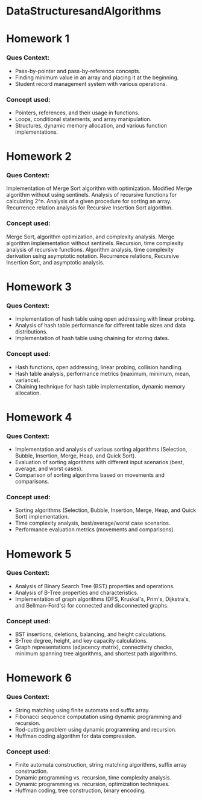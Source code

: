 # DataStructuresandAlgorithms

# Homework 1
### Ques Context:
* Pass-by-pointer and pass-by-reference concepts.
* Finding minimum value in an array and placing it at the beginning.
* Student record management system with various operations.
### Concept used:
* Pointers, references, and their usage in functions.
* Loops, conditional statements, and array manipulation.
* Structures, dynamic memory allocation, and various function implementations.

# Homework 2
### Ques Context:
Implementation of Merge Sort algorithm with optimization.
Modified Merge algorithm without using sentinels.
Analysis of recursive functions for calculating 2^n.
Analysis of a given procedure for sorting an array.
Recurrence relation analysis for Recursive Insertion Sort algorithm.
### Concept used:
Merge Sort, algorithm optimization, and complexity analysis.
Merge algorithm implementation without sentinels.
Recursion, time complexity analysis of recursive functions.
Algorithm analysis, time complexity derivation using asymptotic notation.
Recurrence relations, Recursive Insertion Sort, and asymptotic analysis.

# Homework 3
### Ques Context:
* Implementation of hash table using open addressing with linear probing.
* Analysis of hash table performance for different table sizes and data distributions.
* Implementation of hash table using chaining for storing dates.
### Concept used:
* Hash functions, open addressing, linear probing, collision handling.
* Hash table analysis, performance metrics (maximum, minimum, mean, variance).
* Chaining technique for hash table implementation, dynamic memory allocation.

# Homework 4
### Ques Context:
* Implementation and analysis of various sorting algorithms (Selection, Bubble, Insertion, Merge, Heap, and Quick Sort).
* Evaluation of sorting algorithms with different input scenarios (best, average, and worst cases).
* Comparison of sorting algorithms based on movements and comparisons.
### Concept used:
* Sorting algorithms (Selection, Bubble, Insertion, Merge, Heap, and Quick Sort) implementation.
* Time complexity analysis, best/average/worst case scenarios.
* Performance evaluation metrics (movements and comparisons).

# Homework 5
### Ques Context:
* Analysis of Binary Search Tree (BST) properties and operations.
* Analysis of B-Tree properties and characteristics.
* Implementation of graph algorithms (DFS, Kruskal's, Prim's, Dijkstra's, and Bellman-Ford's) for connected and disconnected graphs.
### Concept used:
* BST insertions, deletions, balancing, and height calculations.
* B-Tree degree, height, and key capacity calculations.
* Graph representations (adjacency matrix), connectivity checks, minimum spanning tree algorithms, and shortest path algorithms.

# Homework 6
### Ques Context:
* String matching using finite automata and suffix array.
* Fibonacci sequence computation using dynamic programming and recursion.
* Rod-cutting problem using dynamic programming and recursion.
* Huffman coding algorithm for data compression.
### Concept used:
* Finite automata construction, string matching algorithms, suffix array construction.
* Dynamic programming vs. recursion, time complexity analysis.
* Dynamic programming vs. recursion, optimization techniques.
* Huffman coding, tree construction, binary encoding.

